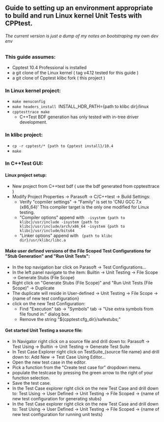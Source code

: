## Guide to setting up an environment appropriate to build and run Linux kernel Unit Tests with CPPtest.
###### The current version is just a dump of my notes on bootstraping my own dev env

### This guide assumes:
* Cpptest 10.4 Professional is installed
* a git clone of the Linux kernel ( tag v4.12 tested for this guide )
* a git clone of Cpptest klibc fork ( this project )

### In Linux kernel project:
* `make menuconfig`
* `make headers_install `INSTALL_HDR_PATH={path to klibc dir}/linux
* `cpptesttrace make`
  * C++Test BDF generation has only tested with in-tree driver development.
    
 ### In klibc project:
 * `cp -r cpptest/* {path to Cpptest install}/10.4`
 * `make`
 
 ### In C++Test GUI:
 #### Linux project setup:
 * New project from C++test bdf ( use the bdf generated from cpptesttrace )
 * Modify Project Properties -> Parasoft -> C/C++test -> Build Settings:
   * Verify "copmiler settings" -> "Family" is set to 'CNU GCC 7.x (x86_64)' This compiler target is the only one modified for Linux testing.
   * "Compiler options" append with ` -isystem {path to klibc}/usr/include -isystem {path to klibc}/usr/include/arch/x86_64 -isystem {path to klibc}/usr/include/bits64`
   * "Linker options" append with ` {path to klibc dir}/usr/klibc/libc.a`
 #### Make user defined versions of the File Scoped Test Configurations for "Stub Generation" and "Run Unit Tests":
 * In the top navigation bar click on Parasoft -> Test Configurations...
  * In the left panel navigate to the item: Builtin -> Unit Testing -> File Scope -> Generate Stubs (File Scope)
  * Right click on "Generate Stubs (File Scope)" and "Run Unit Tests (File Scope)" -> Duplicate
  * The duplicate will reside in User-defined -> Unit Testing -> File Scope -> {name of new test configuration}
  * click on the new Test Configuration:
    * Find "Execution" tab -> "Symbols" tab -> "Use extra symbols from file found in:" dialog box.
    * Remove the string "${cpptest:cfg_dir}/safestubs;"
 #### Get started Unit Testing a source file:
 * In Navigator right click on a source file and drill down to: Parasoft -> Test Using -> Builtin -> Unit Testing -> Generate Test Suite
 * In Test Case Explorer right click on TestSuite_{source file name} and drill down to: Add New -> Test Case Using Editor...
 * Open the new test case in the editor.
  * Pick a function from the "Create test case for" dropdown menu.
  * populate the testcase by pressing the green arrow to the right of your function selection.
  * Save the test case.
* In the Test Case explorer right click on the new Test Case and drill down to: Test Using -> User Defined -> Unit Testing -> File Scoped -> {name of new test configuration for generating stubs}
* In the Test Case explorer right click on the new Test Case and drill down to: Test Using -> User Defined -> Unit Testing -> File Scoped -> {name of new test configuration for running unit tests}
   
